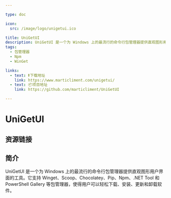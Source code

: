 ```yaml
---

type: doc

icon:
  src: /image/logo/unigetui.ico

title: UniGetUI
description: ‌UniGetUI ‌是一个为 Windows 上的最流行的命令行包管理器提供直观图形用户界面的工具。它支持 Winget、Scoop、Chocolatey、Pip、Npm、.NET Tool 和 PowerShell Gallery 等包管理器，使得用户可以轻松下载、安装、更新和卸载软件‌。
tags:
  - 包管理器
  - Npm
  - WinGet

links:
  - text: ⏬下载地址
    link: https://www.marticliment.com/unigetui/
  - text: 📦项目地址
    link: https://github.com/marticliment/UniGetUI

---
```


<ShowLogo />

# UniGetUI

<ShowTags />

<ShowBreadcrumb />

## 资源链接

<ShowLinks />

## 简介

‌UniGetUI ‌是一个为 Windows 上的最流行的命令行包管理器提供直观图形用户界面的工具。它支持 Winget、Scoop、Chocolatey、Pip、Npm、.NET Tool 和 PowerShell Gallery 等包管理器，使得用户可以轻松下载、安装、更新和卸载软件‌。
